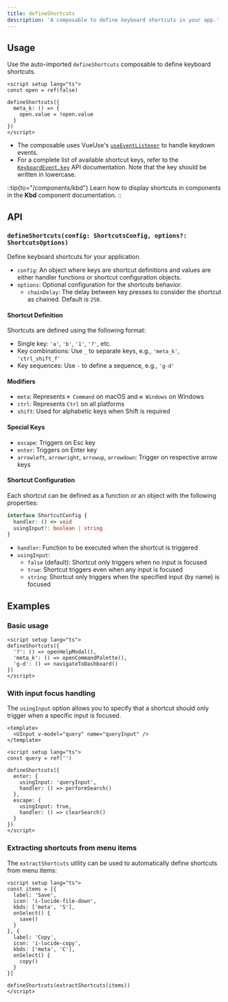 ```yaml
---
title: defineShortcuts
description: 'A composable to define keyboard shortcuts in your app.'
---
```


## Usage

Use the auto-imported `defineShortcuts` composable to define keyboard shortcuts.

```vue
<script setup lang="ts">
const open = ref(false)

defineShortcuts({
  meta_k: () => {
    open.value = !open.value
  }
})
</script>
```

- The composable uses VueUse's [`useEventListener`](https://vueuse.org/core/useEventListener/) to handle keydown events.
- For a complete list of available shortcut keys, refer to the [`KeyboardEvent.key`](https://developer.mozilla.org/en-US/docs/Web/API/UI_Events/Keyboard_event_key_values) API documentation. Note that the key should be written in lowercase.

::tip{to="/components/kbd"}
Learn how to display shortcuts in components in the **Kbd** component documentation.
::

## API

### `defineShortcuts(config: ShortcutsConfig, options?: ShortcutsOptions)`

Define keyboard shortcuts for your application.

- `config`: An object where keys are shortcut definitions and values are either handler functions or shortcut configuration objects.
- `options`: Optional configuration for the shortcuts behavior.
  - `chainDelay`: The delay between key presses to consider the shortcut as chained. Default is `250`.

#### Shortcut Definition

Shortcuts are defined using the following format:

- Single key: `'a'`, `'b'`, `'1'`, `'?'`, etc.
- Key combinations: Use `_` to separate keys, e.g., `'meta_k'`, `'ctrl_shift_f'`
- Key sequences: Use `-` to define a sequence, e.g., `'g-d'`

#### Modifiers

- `meta`: Represents `⌘ Command` on macOS and `⊞ Windows` on Windows
- `ctrl`: Represents `Ctrl` on all platforms
- `shift`: Used for alphabetic keys when Shift is required

#### Special Keys

- `escape`: Triggers on Esc key
- `enter`: Triggers on Enter key
- `arrowleft`, `arrowright`, `arrowup`, `arrowdown`: Trigger on respective arrow keys

#### Shortcut Configuration

Each shortcut can be defined as a function or an object with the following properties:

```ts
interface ShortcutConfig {
  handler: () => void
  usingInput?: boolean | string
}
```

- `handler`: Function to be executed when the shortcut is triggered
- `usingInput`:
  - `false` (default): Shortcut only triggers when no input is focused
  - `true`: Shortcut triggers even when any input is focused
  - `string`: Shortcut only triggers when the specified input (by name) is focused

## Examples

### Basic usage

```vue
<script setup lang="ts">
defineShortcuts({
  '?': () => openHelpModal(),
  'meta_k': () => openCommandPalette(),
  'g-d': () => navigateToDashboard()
})
</script>
```

### With input focus handling

The `usingInput` option allows you to specify that a shortcut should only trigger when a specific input is focused.

```vue
<template>
  <UInput v-model="query" name="queryInput" />
</template>

<script setup lang="ts">
const query = ref('')

defineShortcuts({
  enter: {
    usingInput: 'queryInput',
    handler: () => performSearch()
  },
  escape: {
    usingInput: true,
    handler: () => clearSearch()
  }
})
</script>
```

### Extracting shortcuts from menu items

The `extractShortcuts` utility can be used to automatically define shortcuts from menu items:

```vue
<script setup lang="ts">
const items = [{
  label: 'Save',
  icon: 'i-lucide-file-down',
  kbds: ['meta', 'S'],
  onSelect() {
    save()
  }
}, {
  label: 'Copy',
  icon: 'i-lucide-copy',
  kbds: ['meta', 'C'],
  onSelect() {
    copy()
  }
}]

defineShortcuts(extractShortcuts(items))
</script>
```
